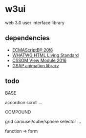 ﻿# w3ui

web 3.0 user interface library

## dependencies

* [ECMAScriptВ® 20!8](https://tc39.github.io/ecma262/)
* [WHATWG HTML Living Standard](https://html.spec.whatwg.org/multipage/webappapis.html)
* [CSSOM View Module 2016](https://drafts.csswg.org/cssom-view)
* [GSAP animation library](https://greensock.com/gsap)

## todo

BASE

accordion
scroll
...

COMPOUND

grid
carousel/cube/sphere selector
...


function => form
